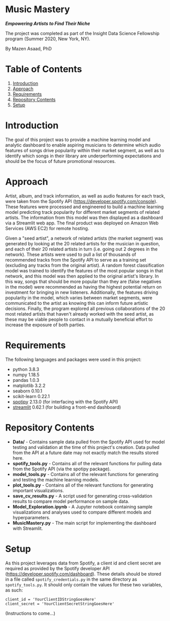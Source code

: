 # Music Mastery
___Empowering Artists to Find Their Niche___

The project was completed as part of the Insight Data Science Fellowship program (Summer 2020, New York, NY).

By Mazen Asaad, PhD

# Table of Contents
1. [Introduction](README.md#introduction)
2. [Approach](README.md#approach)
3. [Requirements](README.md#requirements)
4. [Repository Contents](README.md#repository-contents)
5. [Setup](README.md#setup)

# Introduction
The goal of this project was to provide a machine learning model and analytic dashboard to enable aspiring musicians to determine which audio features of songs drive popularity within their market segment, as well as to identify which songs in their library are underperforming expectations and should be the focus of future promotional resources.

# Approach
Artist, album, and track information, as well as audio features for each track, were taken from the Spotify API (https://developer.spotify.com/console). These features were processed and engineered to build a machine learning model predicting track popularity for different market segments of related artists. The information from this model was then displayed as a dashboard via a Streamlit web app. The final product was deployed on Amazon Web Services (AWS EC2) for remote hosting.

Given a "seed artist", a network of related artists (the market segment) was generated by looking at the 20 related artists for the musician in question, and each of their 20 related artists in turn (i.e. going out 2 degrees in the network). These artists were used to pull a list of thousands of recommended tracks from the Spotify API to serve as a training set (excluding any tracks from the original artist). A random forest classification model was trained to identify the features of the most popular songs in that network, and this model was then applied to the original artist's library. In this way, songs that should be more popular than they are (false negatives in the model) were recommended as having the highest potential return on investment for bringing in new listeners. Additionally, the features driving popularity in the model, which varies between market segments, were communicated to the artist as knowing this can inform future artistic decisions. Finally, the program explored all previous collaborations of the 20 most related artists that haven't already worked with the seed artist, as these may be viable people to contact in a mutually beneficial effort to increase the exposure of both parties.

# Requirements
The following languages and packages were used in this project:
* python 3.8.3
* numpy 1.18.5
* pandas 1.0.3
* matplotlib 3.2.2
* seaborn 0.10.1
* scikit-learn 0.22.1
* [spotipy](https://spotipy.readthedocs.io/en/2.13.0/) 2.13.0 (for interfacing with the Spotify API)
* [streamlit](https://docs.streamlit.io/en/stable/api.html) 0.62.1 (for building a front-end dashboard)

# Repository Contents
* __Data/__ - Contains sample data pulled from the Spotify API used for model testing and validation at the time of this project's creation. Data pulled from the API at a future date may not exactly match the results stored here.
* __spotify_tools.py__ - Contains all of the relevant functions for pulling data from the Spotify API (via the spotipy package).
* __model_tools.py__ - Contains all of the relevant functions for generating and testing the machine learning models.
* __plot_tools.py__ - Contains all of the relevant functions for generating important visualizations.
* __save_cv_results.py__ - A script used for generating cross-validation results to compare model performance on sample data.
* __Model_Exploration.ipynb__ - A Jupyter notebook containing sample visualizations and analyses used to compare different models and hyperparameters.
* __MusicMastery.py__ - The main script for implementing the dashboard with Streamlit.

# Setup
As this project leverages data from Spotify, a client id and client secret are required as provided by the Spotify developer API (https://developer.spotify.com/dashboard). These details should be stored in a file called `spotify_credentials.py` in the same directory as `spotify_tools.py`. It should only contain the values for these two variables, as such:
```
client_id = 'YourClientIDStringGoesHere'
client_secret = 'YourClientSecretStringGoesHere'
```

(Instructions to come...)